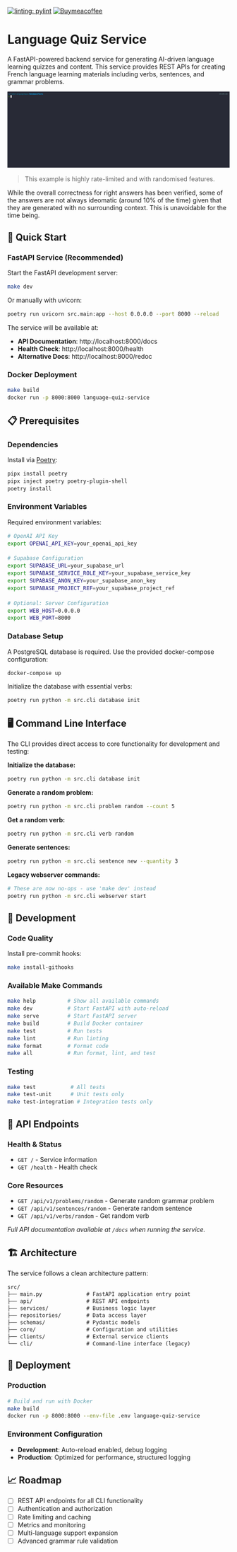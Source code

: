 [![linting: pylint](https://img.shields.io/badge/linting-pylint-yellowgreen)](https://github.com/pylint-dev/pylint) [![Buymeacoffee](https://badgen.net/badge/icon/buymeacoffee?icon=buymeacoffee&label)](https://www.buymeacoffee.com/mrbeverage)

# Language Quiz Service

A FastAPI-powered backend service for generating AI-driven language learning quizzes and content. This service provides REST APIs for creating French language learning materials including verbs, sentences, and grammar problems.

![Example](docs/example.gif)
> This example is highly rate-limited and with randomised features.

While the overall correctness for right answers has been verified, some of the answers are not always ideomatic (around 10% of the time) given that they are generated with no surrounding context. This is unavoidable for the time being.

## 🚀 Quick Start

### FastAPI Service (Recommended)

Start the FastAPI development server:
```bash
make dev
```

Or manually with uvicorn:
```bash
poetry run uvicorn src.main:app --host 0.0.0.0 --port 8000 --reload
```

The service will be available at:
- **API Documentation**: http://localhost:8000/docs
- **Health Check**: http://localhost:8000/health
- **Alternative Docs**: http://localhost:8000/redoc

### Docker Deployment

```bash
make build
docker run -p 8000:8000 language-quiz-service
```

## 📋 Prerequisites

### Dependencies
Install via [Poetry](https://python-poetry.org/):
```bash
pipx install poetry
pipx inject poetry poetry-plugin-shell
poetry install
```

### Environment Variables
Required environment variables:
```bash
# OpenAI API Key
export OPENAI_API_KEY=your_openai_api_key

# Supabase Configuration
export SUPABASE_URL=your_supabase_url
export SUPABASE_SERVICE_ROLE_KEY=your_supabase_service_key
export SUPABASE_ANON_KEY=your_supabase_anon_key
export SUPABASE_PROJECT_REF=your_supabase_project_ref

# Optional: Server Configuration
export WEB_HOST=0.0.0.0
export WEB_PORT=8000
```

### Database Setup
A PostgreSQL database is required. Use the provided docker-compose configuration:
```bash
docker-compose up
```

Initialize the database with essential verbs:
```bash
poetry run python -m src.cli database init
```

## 🖥️ Command Line Interface

The CLI provides direct access to core functionality for development and testing:

**Initialize the database:**
```bash
poetry run python -m src.cli database init
```

**Generate a random problem:**
```bash
poetry run python -m src.cli problem random --count 5
```

**Get a random verb:**
```bash
poetry run python -m src.cli verb random
```

**Generate sentences:**
```bash
poetry run python -m src.cli sentence new --quantity 3
```

**Legacy webserver commands:**
```bash
# These are now no-ops - use 'make dev' instead
poetry run python -m src.cli webserver start
```

## 🔧 Development

### Code Quality
Install pre-commit hooks:
```bash
make install-githooks
```

### Available Make Commands
```bash
make help          # Show all available commands
make dev           # Start FastAPI with auto-reload
make serve         # Start FastAPI server
make build         # Build Docker container
make test          # Run tests
make lint          # Run linting
make format        # Format code
make all           # Run format, lint, and test
```

### Testing
```bash
make test           # All tests
make test-unit      # Unit tests only
make test-integration # Integration tests only
```

## 📡 API Endpoints

### Health & Status
- `GET /` - Service information
- `GET /health` - Health check

### Core Resources
- `GET /api/v1/problems/random` - Generate random grammar problem
- `GET /api/v1/sentences/random` - Generate random sentence
- `GET /api/v1/verbs/random` - Get random verb

*Full API documentation available at `/docs` when running the service.*

## 🏗️ Architecture

The service follows a clean architecture pattern:

```
src/
├── main.py              # FastAPI application entry point
├── api/                 # REST API endpoints
├── services/            # Business logic layer
├── repositories/        # Data access layer
├── schemas/             # Pydantic models
├── core/                # Configuration and utilities
├── clients/             # External service clients
└── cli/                 # Command-line interface (legacy)
```

## 🚀 Deployment

### Production
```bash
# Build and run with Docker
make build
docker run -p 8000:8000 --env-file .env language-quiz-service
```

### Environment Configuration
- **Development**: Auto-reload enabled, debug logging
- **Production**: Optimized for performance, structured logging

## 📈 Roadmap

- [ ] REST API endpoints for all CLI functionality
- [ ] Authentication and authorization
- [ ] Rate limiting and caching
- [ ] Metrics and monitoring
- [ ] Multi-language support expansion
- [ ] Advanced grammar rule validation
